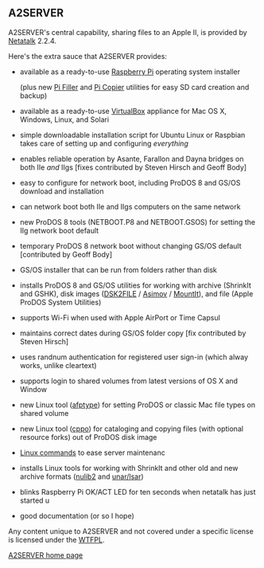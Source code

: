 ## A2SERVER

A2SERVER\'s central capability, sharing files to an Apple II, is provided by [Netatalk][1] 2.2.4.

Here\'s the extra sauce that A2SERVER provides:
* available as a ready-to-use [Raspberry Pi][2] operating system
  installer

  (plus new [Pi Filler][3] and [Pi Copier][3] utilities for easy SD card
  creation and backup)

* available as a ready-to-use [VirtualBox][4] appliance for Mac OS X,
  Windows, Linux, and Solari

* simple downloadable installation script for Ubuntu Linux or Raspbian
  takes care of setting up and configuring *everything*

* enables reliable operation by Asante, Farallon and Dayna bridges on
  both IIe *and* IIgs \[fixes contributed by Steven Hirsch and Geoff
  Body\]

* easy to configure for network boot, including ProDOS 8 and GS/OS
  download and installation

* can network boot both IIe and IIgs computers on the same network

* new ProDOS 8 tools (NETBOOT.P8 and NETBOOT.GSOS) for setting the IIg
  network boot default

* temporary ProDOS 8 network boot without changing GS/OS default
  \[contributed by Geoff Body\]

* GS/OS installer that can be run from folders rather than disk

* installs ProDOS 8 and GS/OS utilities for working with archive (ShrinkIt and
  GSHK), disk images ([DSK2FILE][5] / [Asimov][6] / [MountIt][7]), and file
  (Apple ProDOS System Utilities)

* supports Wi-Fi when used with Apple AirPort or Time Capsul

* maintains correct dates during GS/OS folder copy \[fix contributed by
  Steven Hirsch\]

* uses randnum authentication for registered user sign-in (which alway
  works, unlike cleartext)

* supports login to shared volumes from latest versions of OS X and
  Window

* new Linux tool ([afptype](scripts/tools/afptype.txt)) for setting
  ProDOS or classic Mac file types on shared volume

* new Linux tool ([cppo](scripts/tools/cppo.txt)) for cataloging and
  copying files (with optional resource forks) out of ProDOS disk image

* [Linux commands](a2server_commands.md) to ease server maintenanc

* installs Linux tools for working with ShrinkIt and other old and new
  archive formats ([nulib2][8] and [unar/lsar][9])

<!--
* sets up Raspberry Pi for shell login from Apple II via USB-serial cable or Raspberry Pi console cable
-->

* blinks Raspberry Pi OK/ACT LED for ten seconds when netatalk has just
  started u

* good documentation (or so I hope)


Any content unique to A2SERVER and not covered under a specific license is licensed under the [WTFPL][10].


[A2SERVER home page](index.md)

[1]: http://netatalk.sourceforge.net
[2]: http://www.raspberrypi.org
[3]: http://ivanx.com/raspberrypi/
[4]: http://www.virtualbox.org
[5]: http://www.dwheeler.com/6502/oneelkruns/dsk2file.html
[6]: http://www.ninjaforce.com/html/products.html
[7]: http://www.brutaldeluxe.fr/products/apple2gs/mountit.html
[8]: http://www.nulib.com
[9]: http://unarchiver.c3.cx
[10]: http://www.wtfpl.net
